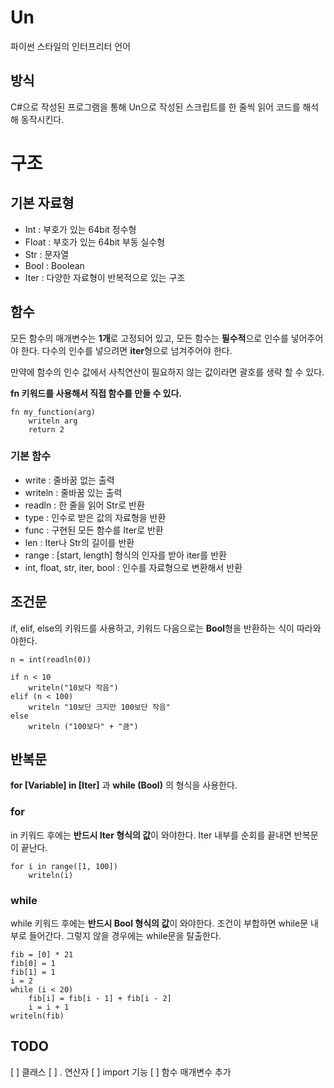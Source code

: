 # Un
파이썬 스타일의 인터프리터 언어
<br>

## 방식
C#으로 작성된 프로그램을 통해 Un으로 작성된 스크립트를 한 줄씩 읽어 코드를 해석해 동작시킨다.
<br>

# 구조

## 기본 자료형
<ul>
	<li>Int : 부호가 있는 64bit 정수형
	<li>Float : 부호가 있는 64bit 부동 실수형
	<li>Str : 문자열
	<li>Bool : Boolean 
	<li>Iter : 다양한 자료형이 반복적으로 있는 구조
</ul>

## 함수

모든 함수의 매개변수는 **1개**로 고정되어 있고, 모든 함수는 **필수적**으로 인수를 넣어주어야 한다.
다수의 인수를 넣으려면 **iter**형으로 넘겨주어야 한다.

만약에 함수의 인수 값에서 사칙연산이 필요하지 않는 값이라면 괄호를 생략 할 수 있다.

**fn 키워드를 사용해서 직접 함수를 만들 수 있다.**


```
fn my_function(arg)
    writeln arg
    return 2
```


### 기본 함수
<ul>
	<li> write : 줄바꿈 없는 출력
	<li> writeln : 줄바꿈 있는 출력
	<li> readln : 한 줄을 읽어 Str로 반환
	<li> type : 인수로 받은 값의 자료형을 반환
	<li> func : 구현된 모든 함수를 Iter로 반환
	<li> len : Iter나 Str의 길이를 반환
	<li> range : [start, length] 형식의 인자를 받아 iter를 반환
	<li> int, float, str, iter, bool : 인수를 자료형으로 변환해서 반환
</ul>

## 조건문

if, elif, else의 키워드를 사용하고, 키워드 다음으로는 **Bool**형을 반환하는 식이 따라와야한다.
<br>

```
n = int(readln(0))

if n < 10
    writeln("10보다 작음")
elif (n < 100)
    writeln "10보단 크지만 100보단 작음"
else
    writeln ("100보다" + "큼")
```

## 반복문

**for [Variable] in [Iter]** 과 **while (Bool)** 의 형식을 사용한다.

### for

in 키워드 후에는 **반드시 Iter 형식의 값**이 와야한다.
Iter 내부를 순회를 끝내면 반복문이 끝난다.

```
for i in range([1, 100])
    writeln(i)
```

### while 

while 키워드 후에는 **반드시 Bool 형식의 값**이 와야한다.
조건이 부합하면 while문 내부로 들어간다. 그렇지 않을 경우에는 while문을 탈출한다.

```
fib = [0] * 21
fib[0] = 1
fib[1] = 1
i = 2
while (i < 20)
	fib[i] = fib[i - 1] + fib[i - 2]
	i = i + 1
writeln(fib)
```

## TODO

[ ] 클래스
[ ] . 연산자
[ ] import 기능
[ ] 함수 매개변수 추가
